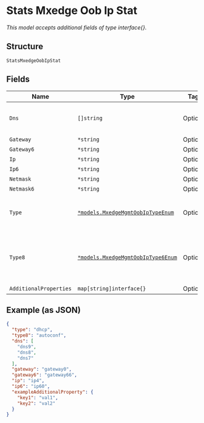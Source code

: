 
# Stats Mxedge Oob Ip Stat

*This model accepts additional fields of type interface{}.*

## Structure

`StatsMxedgeOobIpStat`

## Fields

| Name | Type | Tags | Description |
|  --- | --- | --- | --- |
| `Dns` | `[]string` | Optional | **Constraints**: *Unique Items Required* |
| `Gateway` | `*string` | Optional | - |
| `Gateway6` | `*string` | Optional | - |
| `Ip` | `*string` | Optional | - |
| `Ip6` | `*string` | Optional | - |
| `Netmask` | `*string` | Optional | - |
| `Netmask6` | `*string` | Optional | - |
| `Type` | [`*models.MxedgeMgmtOobIpTypeEnum`](../../doc/models/mxedge-mgmt-oob-ip-type-enum.md) | Optional | enum: `dhcp`, `disabled`, `static`<br>**Default**: `"dhcp"` |
| `Type8` | [`*models.MxedgeMgmtOobIpType6Enum`](../../doc/models/mxedge-mgmt-oob-ip-type-6-enum.md) | Optional | enum: `autoconf`, `dhcp`, `disabled`, `static`<br>**Default**: `"autoconf"` |
| `AdditionalProperties` | `map[string]interface{}` | Optional | - |

## Example (as JSON)

```json
{
  "type": "dhcp",
  "type8": "autoconf",
  "dns": [
    "dns9",
    "dns8",
    "dns7"
  ],
  "gateway": "gateway0",
  "gateway6": "gateway66",
  "ip": "ip4",
  "ip6": "ip60",
  "exampleAdditionalProperty": {
    "key1": "val1",
    "key2": "val2"
  }
}
```

